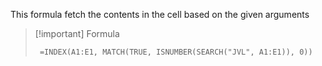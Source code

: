 This formula fetch the contents in the cell based on the given arguments

>[!important] Formula
>```
>⁠ =INDEX(A1:E1, MATCH(TRUE, ISNUMBER(SEARCH("JVL", A1:E1)), 0)) ⁠
>```
